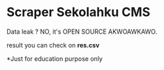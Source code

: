 # Scraper Sekolahku CMS
Data leak ? NO, it's OPEN SOURCE AKWOAWKAWO.

result you can check on **res.csv**

*Just for education purpose only

